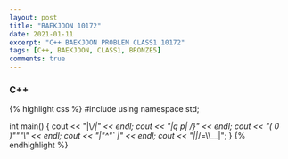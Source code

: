 ```yaml
---
layout: post
title: "BAEKJOON 10172"
date: 2021-01-11
excerpt: "C++ BAEKJOON PROBLEM CLASS1 10172"
tags: [C++, BAEKJOON, CLASS1, BRONZE5]
comments: true
---
```


### C++
{% highlight css %}
#include <iostream>
using namespace std;

int main()
{
	cout << "|\\_/|" << endl;
	cout << "|q p|   /}" << endl;
	cout << "( 0 )\"\"\"\\" << endl;
	cout << "|\"^\"`    |" << endl;
	cout << "||_/=\\\\__|";
}
{% endhighlight %}